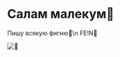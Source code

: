 # Салам малекум👋

Пишу всякую фигню👅\n
FE!N👅

![👅](https://github.com/user-attachments/assets/8a362ecd-f2ea-49bc-8cb5-889cc062423c)
